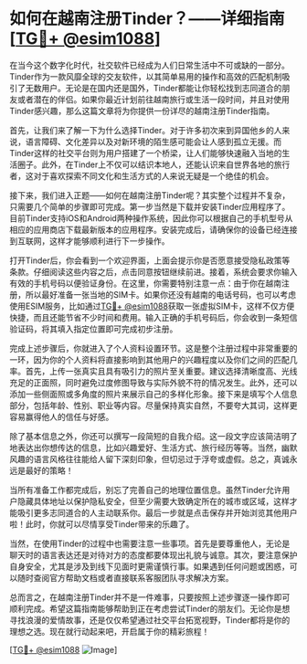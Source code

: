 # 如何在越南注册Tinder？——详细指南[[TG💪+ @esim1088](https://t.me/s/esim1088)]

在当今这个数字化时代，社交软件已经成为人们日常生活中不可或缺的一部分。Tinder作为一款风靡全球的交友软件，以其简单易用的操作和高效的匹配机制吸引了无数用户。无论是在国内还是国外，Tinder都能让你轻松找到志同道合的朋友或者潜在的伴侣。如果你最近计划前往越南旅行或生活一段时间，并且对使用Tinder感兴趣，那么这篇文章将为你提供一份详尽的越南注册Tinder指南。

首先，让我们来了解一下为什么选择Tinder。对于许多初次来到异国他乡的人来说，语言障碍、文化差异以及对新环境的陌生感可能会让人感到孤立无援。而Tinder这样的社交平台则为用户搭建了一个桥梁，让人们能够快速融入当地的生活圈子。此外，在Tinder上不仅可以结识本地人，还能认识来自世界各地的旅行者，这对于喜欢探索不同文化和生活方式的人来说无疑是一个绝佳的机会。

接下来，我们进入正题——如何在越南注册Tinder呢？其实整个过程并不复杂，只需要几个简单的步骤即可完成。第一步当然是下载并安装Tinder应用程序了。目前Tinder支持iOS和Android两种操作系统，因此你可以根据自己的手机型号从相应的应用商店下载最新版本的应用程序。安装完成后，请确保你的设备已经连接到互联网，这样才能够顺利进行下一步操作。

打开Tinder后，你会看到一个欢迎界面，上面会提示你是否愿意接受隐私政策等条款。仔细阅读这些内容之后，点击同意按钮继续前进。接着，系统会要求你输入有效的手机号码以便验证身份。在这里，你需要特别注意一点：由于你在越南注册，所以最好准备一张当地的SIM卡。如果你还没有越南的电话号码，也可以考虑使用ESIM服务，比如通过[TG💪+ @esim1088](https://t.me/s/esim1088)获取一张虚拟SIM卡，这样不仅方便快捷，而且还能节省不少时间和费用。输入正确的手机号码后，你会收到一条短信验证码，将其填入指定位置即可完成初步注册。

完成上述步骤后，你就进入了个人资料设置环节。这是整个注册过程中非常重要的一环，因为你的个人资料将直接影响到其他用户的兴趣程度以及你们之间的匹配几率。首先，上传一张真实且具有吸引力的照片至关重要。建议选择清晰度高、光线充足的正面照，同时避免过度修图导致与实际外貌不符的情况发生。此外，还可以添加一些侧面照或多角度的照片来展示自己的多样化形象。接下来是填写个人信息部分，包括年龄、性别、职业等内容。尽量保持真实自然，不要夸大其词，这样更容易赢得他人的信任与好感。

除了基本信息之外，你还可以撰写一段简短的自我介绍。这一段文字应该简洁明了地表达出你想传达的信息，比如兴趣爱好、生活方式、旅行经历等等。当然，幽默风趣的语言风格往往能给人留下深刻印象，但切忌过于浮夸或虚假。总之，真诚永远是最好的策略！

当所有准备工作都完成后，别忘了完善自己的地理位置信息。虽然Tinder允许用户隐藏具体地址以保护隐私安全，但至少需要大致确定所在的城市或区域，这样才能吸引更多志同道合的人主动联系你。最后一步就是点击保存并开始浏览其他用户啦！此时，你就可以尽情享受Tinder带来的乐趣了。

当然，在使用Tinder的过程中也需要注意一些事项。首先是要尊重他人，无论是聊天时的语言表达还是对待对方的态度都要体现出礼貌与诚意。其次，要注意保护自身安全，尤其是涉及到线下见面时更需谨慎行事。如果遇到任何问题或困惑，可以随时查阅官方帮助文档或者直接联系客服团队寻求解决方案。

总而言之，在越南注册Tinder并不是一件难事，只要按照上述步骤逐一操作即可顺利完成。希望这篇指南能够帮助到正在考虑尝试Tinder的朋友们。无论你是想寻找浪漫的爱情故事，还是仅仅希望通过社交平台拓宽视野，Tinder都将是你的理想之选。现在就行动起来吧，开启属于你的精彩旅程！

[[TG💪+ @esim1088](https://t.me/s/esim1088) ![Image](https://i.postimg.cc/4NQfJmqS/Snipaste-2025-05-13-00-14-12.png)]